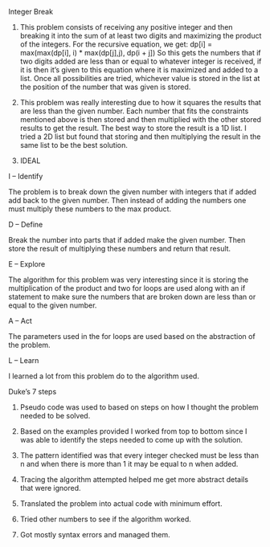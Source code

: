 Integer Break

1.	This problem consists of receiving any positive integer and then breaking it into the sum of at least two digits and maximizing the product of the integers. For the recursive equation, we get:
dp[i] = max(max(dp[i], i) * max(dp[j],j), dp(i + j])
So this gets the numbers that if two digits added are less than or equal to whatever integer is received, if it is then it’s given to this equation where it is maximized and added to a list. Once all possibilities are tried, whichever value is stored in the list at the position of the number that was given is stored. 

2.	This problem was really interesting due to how it squares the results that are less than the given number. Each number that fits the constraints mentioned above is then stored and then multiplied with the other stored results to get the result. The best way to store the result is a 1D list. I tried a 2D list but found that storing and then multiplying the result in the same list to be the best solution.

3.	IDEAL

I – Identify

The problem is to break down the given number with integers that if added add back to the given number. Then instead of adding the numbers one must multiply these numbers to the max product. 

D – Define

Break the number into parts that if added make the given number. Then store the result of multiplying these numbers and return that result.

E – Explore

The algorithm for this problem was very interesting since it is storing the multiplication of the product and two for loops are used along with an if statement to make sure the numbers that are broken down are less than or equal to the given number.

A – Act

The parameters used in the for loops are used based on the abstraction of the problem.

L – Learn

I learned a lot from this problem do to the algorithm used.

Duke’s 7 steps

1.	Pseudo code was used to based on steps on how I thought the problem needed to be solved.

2.	Based on the examples provided I worked from top to bottom since I was able to identify the steps needed to come up with the solution.

3.	The pattern identified was that every integer checked must be less than n and when there is more than 1 it may be equal to n when added.

4.	Tracing the algorithm attempted helped me get more abstract details that were ignored.

5.	Translated the problem into actual code with minimum effort.

6.	Tried other numbers to see if the algorithm worked.

7.	Got mostly syntax errors and managed them.

